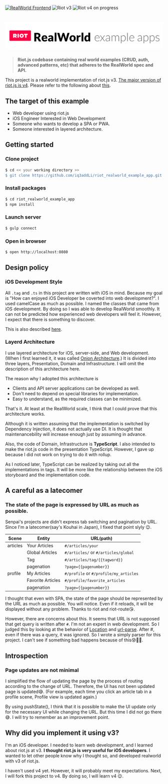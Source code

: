 [![RealWorld Frontend](https://img.shields.io/badge/realworld-frontend-%23783578.svg)](http://realworld.io) <img title="Riot v3" src="https://img.shields.io/badge/RIOT-v3-red"> <img title="Riot v4 on progress" src="https://img.shields.io/badge/RIOT-v4%20on%20progress-red">

# ![RealWorld Example App](./img/realworld_example_apps.png)

> **Riot.js codebase containing real world examples (CRUD, auth, advanced patterns, etc) that adheres to the RealWorld spec and API.**

This project is a realworld implementation of riot.js v3. <u>The major version of riot.js is v4</u>. Please refer to the following about [this](#why-did-you-implement-it-using-v3).



## The target of this example

- Web developer using riot.js
- iOS Engineer Interested in Web Development
- Someone who wants to develop a SPA or PWA.
- Someone interested in layered architecture.



## Getting started

### Clone project

```bash
$ cd << your working directory >>
$ git clone https://github.com/iq3addLi/riot_realworld_example_app.git
```

### Install packages

```bash
$ cd riot_realworld_example_app
$ npm install
```

### Launch server

```bash
$ gulp connect
```

### Open in browser

```bash
$ open http://localhost:8080
```



## Design policy

### iOS Development Style

All `.tag` and `.ts` in this project are written with iOS in mind. Because my goal is "How can enjoyed iOS Developer be coverted into web development?". I used camelCase as much as possible. I named the classes that came from iOS development. By doing so I was able to develop RealWorld smoothly. It can not be predicted how experienced web developers will feel it. However, I expect that there is something to discover.

This is also described [here](https://github.com/addli/motorhomes.addli.jp#appendix-web-technology-substitutable-to-ios-framework).

### Layerd Architecture

I use layered architecture for iOS, server-side, and Web development. (When I first learned it, it was called [Onion Architecture](https://jeffreypalermo.com/2008/07/the-onion-architecture-part-1/).)  It is divided into three layers, Presentation, Domain and Infrastructure. I will omit the description of this architecture here.

The reason why I adopted this architecture is

* Clients and API server applications can be developed as well.
* Don't need to depend on special libraries for implementation.
* Easy to understand, as the required classes can be minimized.

That's it. At least at the RealWorld scale, I think that I could prove that this architecture works. 

Although it is written assuming that the implementation is switched by Dependency Injection, it does not actually use DI. It is thought that maintenancebility will increase enough just by assuming in advance.

Also, the code of Domain, Infrastructure is **TypeScript**. I also intended to make the riot.js code in the presentation TypeScript. However, I gave up because I did not work on trying to do it with rollup.

As I noticed later, TypeScript can be realized by taking out all the implementations in tags.  It will be more like the relationship between the iOS storyboard and the implementation code.



## A careful as a latecomer

### The state of the page is expressed by URL as much as possible.

Senpai's projects are didn't express tab switching and pagination by URL. Since I'm a latecomer(say's Kouhai in Japan), I fixed that point slyly 😉.

| Scene    | Entity            | URL(path)                              |
| -------- | ----------------- | -------------------------------------- |
| articles | Your Articles     | `#/articles/your`                      |
|          | Global Articles   | `#/articles/` or `#/articles/global`   |
|          | Tag               | `#/articles/tag/{{tagword}}`           |
|          | pagenation        | `?page={{pagenumber}}`                 |
| profile  | My Articles       | `#/profile` or `#/profile/my_articles` |
|          | Favorite Articles | `#/profile/favorite_articles`          |
|          | pagenation        | `?page={{pagenumber}}`                 |

 I thought that even with SPA, the state of the page should be represented by the URL as much as possible. You will notice. Even if it reloads, it will be displayed without any problem. Thanks to riot and riot-route😘. 

However, there are concerns about this. It seems that URL is not supposed that get query is written after `#`. I'm not an expert in web development. So I judged this by looking at the behavior of [Location](https://developer.mozilla.org/en-US/docs/Web/API/Location) and [url-parse](https://github.com/unshiftio/url-parse).   After #, even if there was a query, it was ignored. So I wrote a simply parser for this project. I can't see if something bad happens because of this😰🚨🚓.



## Introspection

### Page updates are not minimal

I simplified the flow of updating the page by the process of routing according to the change of URL. Therefore, the UI has not been updated page is updated😅. (For example, each time you click an article tab in a profile scene, Profile view is updated again.)

By using pushState(), I think that it is possible to make the UI update only for the necessary UI while changing the URL. But this time I did not go there😅. I will try to remember as an improvement point. 



## Why did you implement it using v3?

I'm an iOS developer. I needed to learn web development, and I learned about riot.js at v3. **I thought riot.js is very useful for iOS developers**.  I wanted to let other people know why I thought so, and developed realworld with v3 of riot.js.

I haven't used v4 yet. However, it will probably meet my expectations. Next, I will fork this project to v4. By doing so, I will learn v4 😉.

